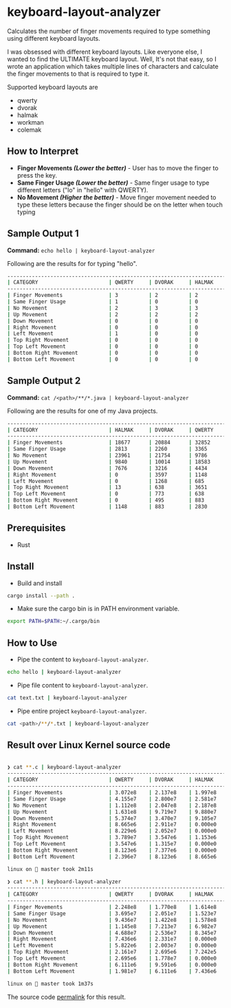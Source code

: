 # keyboard-layout-analyzer

Calculates the number of finger movements required to type something using
different keyboard layouts.

I was obsessed with different keyboard layouts. Like everyone else, I wanted to
find the ULTIMATE keyboard layout. Well, It's not that easy, so I wrote an
application which takes multiple lines of characters and calculate the finger
movements to that is required to type it.

Supported keyboard layouts are

* qwerty
* dvorak
* halmak
* workman
* colemak

## How to Interpret

* **Finger Movements *(Lower the better)*** - User has to move the finger to
press the key.
* **Same Finger Usage *(Lower the better)*** - Same finger usage to type different
  letters ("lo" in "hello" with QWERTY).
* **No Movement *(Higher the better)*** - Move finger movement needed to type these
  letters because the finger should be on the letter when touch typing

## Sample Output 1

**Command:** `echo hello | keyboard-layout-analyzer`

Following are the results for for typing "hello".

```bash
---------------------------------------------------------------------------------------------------
| CATEGORY                       | QWERTY     | DVORAK     | HALMAK     | WORKMAN    | COLEMAK    |
---------------------------------------------------------------------------------------------------
| Finger Movements               | 3          | 2          | 2          | 2          | 3          |
| Same Finger Usage              | 1          | 0          | 0          | 0          | 0          |
| No Movement                    | 2          | 3          | 3          | 3          | 2          |
| Up Movement                    | 2          | 2          | 2          | 0          | 2          |
| Down Movement                  | 0          | 0          | 0          | 2          | 0          |
| Right Movement                 | 0          | 0          | 0          | 0          | 0          |
| Left Movement                  | 1          | 0          | 0          | 0          | 1          |
| Top Right Movement             | 0          | 0          | 0          | 0          | 0          |
| Top Left Movement              | 0          | 0          | 0          | 0          | 0          |
| Bottom Right Movement          | 0          | 0          | 0          | 0          | 0          |
| Bottom Left Movement           | 0          | 0          | 0          | 0          | 0          |
```

## Sample Output 2

**Command:** `cat /<path>/**/*.java | keyboard-layout-analyzer`

Following are the results for one of my Java projects.

```bash
---------------------------------------------------------------------------------------------------
| CATEGORY                       | HALMAK     | DVORAK     | QWERTY     | COLEMAK    | WORKMAN    |
---------------------------------------------------------------------------------------------------
| Finger Movements               | 18677      | 20884      | 32852      | 15899      | 18677      |
| Same Finger Usage              | 2813       | 2260       | 3365       | 1518       | 2180       |
| No Movement                    | 23961      | 21754      | 9786       | 26739      | 23961      |
| Up Movement                    | 9840       | 10014      | 18583      | 7183       | 9288       |
| Down Movement                  | 7676       | 3216       | 4434       | 4434       | 5534       |
| Right Movement                 | 0          | 3597       | 1148       | 1268       | 1148       |
| Left Movement                  | 0          | 1268       | 685        | 685        | 638        |
| Top Right Movement             | 13         | 638        | 3651       | 1148       | 883        |
| Top Left Movement              | 0          | 773        | 638        | 142        | 142        |
| Bottom Right Movement          | 0          | 495        | 883        | 883        | 888        |
| Bottom Left Movement           | 1148       | 883        | 2830       | 156        | 156        |
```

## Prerequisites

* Rust

## Install

* Build and install

```bash
cargo install --path .
```

* Make sure the cargo bin is in PATH environment variable.

```bash
export PATH=$PATH:~/.cargo/bin
```

## How to Use

* Pipe the content to `keyboard-layout-analyzer`.

```bash
echo hello | keyboard-layout-analyzer
```

* Pipe file content to `keyboard-layout-analyzer`.

```bash
cat text.txt | keyboard-layout-analyzer
```

* Pipe entire project `keyboard-layout-analyzer`.

```bash
cat <path>/**/*.txt | keyboard-layout-analyzer
```

## Result over Linux Kernel source code

```bash

❯ cat **.c | keyboard-layout-analyzer
----------------------------------------------------------------------------------------------------------------
| CATEGORY                       | QWERTY     | DVORAK     | HALMAK     | WORKMAN    | COLEMAK    | COLEMAK DH |
----------------------------------------------------------------------------------------------------------------
| Finger Movements               | 3.072e8    | 2.137e8    | 1.997e8    | 1.997e8    | 1.770e8    | 1.770e8    |
| Same Finger Usage              | 4.155e7    | 2.800e7    | 2.581e7    | 2.586e7    | 2.464e7    | 2.464e7    |
| No Movement                    | 1.112e8    | 2.047e8    | 2.187e8    | 2.187e8    | 2.414e8    | 2.414e8    |
| Up Movement                    | 1.631e8    | 9.719e7    | 9.880e7    | 1.026e8    | 7.216e7    | 7.216e7    |
| Down Movement                  | 5.374e7    | 3.470e7    | 9.105e7    | 6.321e7    | 5.374e7    | 6.083e7    |
| Right Movement                 | 8.665e6    | 2.911e7    | 0.000e0    | 8.665e6    | 2.052e7    | 8.665e6    |
| Left Movement                  | 8.229e6    | 2.052e7    | 0.000e0    | 3.547e6    | 8.229e6    | 1.366e7    |
| Top Right Movement             | 3.789e7    | 3.547e6    | 1.153e6    | 8.123e6    | 8.665e6    | 8.123e6    |
| Top Left Movement              | 3.547e6    | 1.315e7    | 0.000e0    | 4.042e5    | 4.042e5    | 4.042e5    |
| Bottom Right Movement          | 8.123e6    | 7.377e6    | 0.000e0    | 7.998e6    | 8.123e6    | 7.998e6    |
| Bottom Left Movement           | 2.396e7    | 8.123e6    | 8.665e6    | 5.160e6    | 5.160e6    | 5.160e6    |

linux on  master took 2m11s
```

```bash
❯ cat **.h | keyboard-layout-analyzer
----------------------------------------------------------------------------------------------------------------
| CATEGORY                       | QWERTY     | DVORAK     | HALMAK     | WORKMAN    | COLEMAK    | COLEMAK DH |
----------------------------------------------------------------------------------------------------------------
| Finger Movements               | 2.248e8    | 1.770e8    | 1.614e8    | 1.614e8    | 1.482e8    | 1.482e8    |
| Same Finger Usage              | 3.695e7    | 2.051e7    | 1.523e7    | 1.930e7    | 2.105e7    | 2.105e7    |
| No Movement                    | 9.436e7    | 1.422e8    | 1.578e8    | 1.578e8    | 1.710e8    | 1.710e8    |
| Up Movement                    | 1.145e8    | 7.213e7    | 6.982e7    | 8.132e7    | 5.807e7    | 5.807e7    |
| Down Movement                  | 4.688e7    | 2.536e7    | 8.345e7    | 5.521e7    | 4.688e7    | 5.554e7    |
| Right Movement                 | 7.436e6    | 2.331e7    | 0.000e0    | 7.436e6    | 2.003e7    | 7.436e6    |
| Left Movement                  | 5.822e6    | 2.003e7    | 0.000e0    | 2.695e6    | 5.822e6    | 1.238e7    |
| Top Right Movement             | 2.161e7    | 2.695e6    | 7.242e5    | 6.111e6    | 7.436e6    | 6.111e6    |
| Top Left Movement              | 2.695e6    | 1.778e7    | 0.000e0    | 1.605e5    | 1.605e5    | 1.605e5    |
| Bottom Right Movement          | 6.111e6    | 9.591e6    | 0.000e0    | 4.810e6    | 6.111e6    | 4.810e6    |
| Bottom Left Movement           | 1.981e7    | 6.111e6    | 7.436e6    | 3.697e6    | 3.697e6    | 3.697e6    |

linux on  master took 1m37s
```

The source code [permalink](https://github.com/torvalds/linux/tree/80e54e84911a923c40d7bee33a34c1b4be148d7a) for this result.
